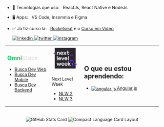 
- 📑️ Tecnologias que uso: &nbsp; ReactJs, React Native e NodeJs
- 🖥️ Apps: &nbsp; VS Code, Insomnia e Figma
- ✅ Já fiz curso lá: &nbsp; [Rocketseat](https://rocketseat.com.br/) e o [Curso em Vídeo](https://www.cursoemvideo.com/)

  <a target="_blank" rel="noreferrer" href="https://www.linkedin.com/in/miguel-coruj">
    <img width="25" src="https://simpleicons.org/icons/linkedin.svg" alt="linkedin"/>
  </a>

  <a target="_blank" rel="noreferrer" href="https://www.twitter.com/miguel-coruj">
    <img width="25" src="https://simpleicons.org/icons/twitter.svg" alt="twitter"/>
  </a>
  
  <a target="_blank" rel="noreferrer" href="https://www.instagram.com/miguel_coruj">
    <img width="25" src="https://simpleicons.org/icons/instagram.svg" alt="instagram"/>
  </a>
  
<table>
  <tr>
    <td>  
  <a href="https://rocketseat.com.br/"><img src="/img/OmniStack.png" width="100" alt="SemanaOmnistack"/></a>
  
  - <a href="https://github.com/Miguel-Coruj/BuscaDev-Web">Busca Dev Web</a> 
  - <a href="https://github.com/Miguel-Coruj/BuscaDev-Mobile">Busca Dev Mobile</a> 
  - <a href="https://github.com/Miguel-Coruj/BuscaDev-Backend">Busca Dev Backend</a> 
  </td>
  <td>
  <a href="https://rocketseat.com.br/"><img src="/img/NLW.png" width="100" alt="next level week"/></a>
  
  <p>Next Level Week</p>
  
  - <a href="https://github.com/Miguel-Coruj/NLW-2">NLW 2</a> 
  - <a href="https://github.com/Miguel-Coruj/NLW3">NLW 3</a> 
</td>
<td>
  <h2>O que eu estou aprendendo:</h2>
  
  - <a href="https://github.com/Miguel-Coruj/Aprendendo-Angular.js"> <img src="https://simpleicons.org/icons/angularjs.svg" width="25" align='center' alt="angular.js"/> Angular.js</a>
</td>
</tr>
 </table>
  

<p align='center'>
  <br/>
    <img 
         alt="GitHub Stats Card" 
         display="block" 
         align="center" 
         width="426px" 
         src="https://github-readme-stats.vercel.app/api?username=miguel-coruj&show_icons=true&theme=dracula"
    />
    <img 
         alt="Compact Language Card Layout" 
         display="block" 
         align="center" 
         src="https://github-readme-stats.vercel.app/api/top-langs/?username=miguel-coruj&layout=compact&show_icons=true&theme=dracula"
    />
</p>
